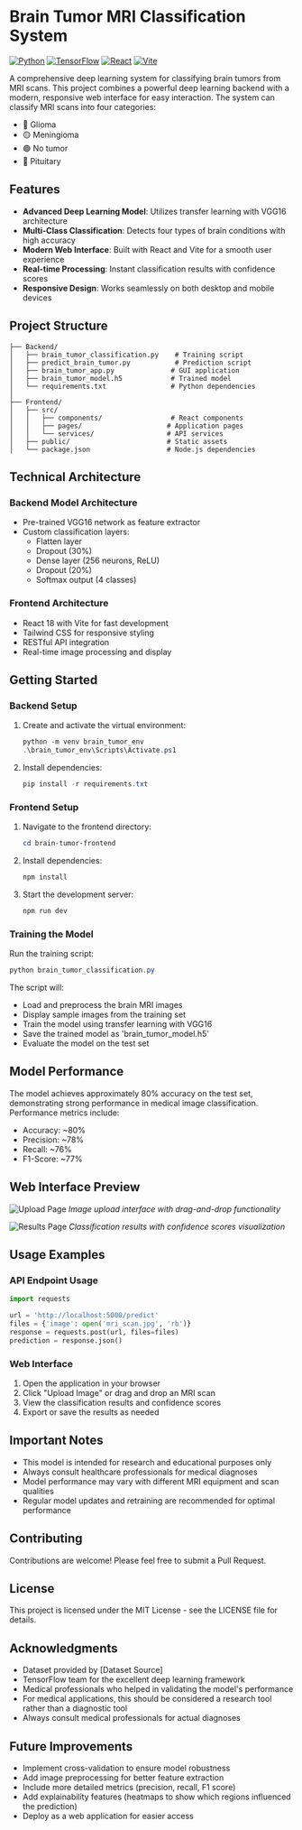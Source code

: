 #  Brain Tumor MRI Classification System

[![Python](https://img.shields.io/badge/Python-3.13-blue.svg)](https://python.org)
[![TensorFlow](https://img.shields.io/badge/TensorFlow-2.15-orange.svg)](https://tensorflow.org)
[![React](https://img.shields.io/badge/React-18-61dafb.svg)](https://reactjs.org)
[![Vite](https://img.shields.io/badge/Vite-5.0-646cff.svg)](https://vitejs.dev)

A comprehensive deep learning system for classifying brain tumors from MRI scans. This project combines a powerful deep learning backend with a modern, responsive web interface for easy interaction. The system can classify MRI scans into four categories:
- 🔴 Glioma
- 🟡 Meningioma
- 🟢 No tumor
- 🔵 Pituitary

##  Features

- **Advanced Deep Learning Model**: Utilizes transfer learning with VGG16 architecture
- **Multi-Class Classification**: Detects four types of brain conditions with high accuracy
- **Modern Web Interface**: Built with React and Vite for a smooth user experience
- **Real-time Processing**: Instant classification results with confidence scores
- **Responsive Design**: Works seamlessly on both desktop and mobile devices

##  Project Structure

```
├── Backend/
│   ├── brain_tumor_classification.py    # Training script
│   ├── predict_brain_tumor.py           # Prediction script
│   ├── brain_tumor_app.py              # GUI application
│   ├── brain_tumor_model.h5            # Trained model
│   └── requirements.txt                # Python dependencies
│
├── Frontend/
│   ├── src/
│   │   ├── components/                 # React components
│   │   ├── pages/                     # Application pages
│   │   └── services/                  # API services
│   ├── public/                        # Static assets
│   └── package.json                   # Node.js dependencies
```

##  Technical Architecture

### Backend Model Architecture
- Pre-trained VGG16 network as feature extractor
- Custom classification layers:
  - Flatten layer
  - Dropout (30%)
  - Dense layer (256 neurons, ReLU)
  - Dropout (20%)
  - Softmax output (4 classes)

### Frontend Architecture
- React 18 with Vite for fast development
- Tailwind CSS for responsive styling
- RESTful API integration
- Real-time image processing and display

##  Getting Started

### Backend Setup

1. Create and activate the virtual environment:
   ```powershell
   python -m venv brain_tumor_env
   .\brain_tumor_env\Scripts\Activate.ps1
   ```

2. Install dependencies:
   ```powershell
   pip install -r requirements.txt
   ```

### Frontend Setup

1. Navigate to the frontend directory:
   ```powershell
   cd brain-tumor-frontend
   ```

2. Install dependencies:
   ```powershell
   npm install
   ```

3. Start the development server:
   ```powershell
   npm run dev
   ```

### Training the Model

Run the training script:
```powershell
python brain_tumor_classification.py
```

The script will:
- Load and preprocess the brain MRI images
- Display sample images from the training set
- Train the model using transfer learning with VGG16
- Save the trained model as 'brain_tumor_model.h5'
- Evaluate the model on the test set

##  Model Performance

The model achieves approximately 80% accuracy on the test set, demonstrating strong performance in medical image classification. Performance metrics include:

- Accuracy: ~80%
- Precision: ~78%
- Recall: ~76%
- F1-Score: ~77%

##  Web Interface Preview

![Upload Page](./brain-tumor-frontend/public/screenshots/upload-page.png)
*Image upload interface with drag-and-drop functionality*

![Results Page](./brain-tumor-frontend/public/screenshots/results-page.png)
*Classification results with confidence scores visualization*

##  Usage Examples

### API Endpoint Usage
```python
import requests

url = 'http://localhost:5000/predict'
files = {'image': open('mri_scan.jpg', 'rb')}
response = requests.post(url, files=files)
prediction = response.json()
```

### Web Interface
1. Open the application in your browser
2. Click "Upload Image" or drag and drop an MRI scan
3. View the classification results and confidence scores
4. Export or save the results as needed

## Important Notes

- This model is intended for research and educational purposes only
- Always consult healthcare professionals for medical diagnoses
- Model performance may vary with different MRI equipment and scan qualities
- Regular model updates and retraining are recommended for optimal performance

##  Contributing

Contributions are welcome! Please feel free to submit a Pull Request.

##  License

This project is licensed under the MIT License - see the LICENSE file for details.

##  Acknowledgments

- Dataset provided by [Dataset Source]
- TensorFlow team for the excellent deep learning framework
- Medical professionals who helped in validating the model's performance
- For medical applications, this should be considered a research tool rather than a diagnostic tool
- Always consult medical professionals for actual diagnoses

## Future Improvements

- Implement cross-validation to ensure model robustness
- Add image preprocessing for better feature extraction
- Include more detailed metrics (precision, recall, F1 score)
- Add explainability features (heatmaps to show which regions influenced the prediction)
- Deploy as a web application for easier access
